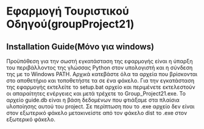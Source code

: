 # Εφαρμογή Τουριστικού Οδηγού(groupProject21)


## Installation Guide(Μόνο για windows)
Προϋπόθεση για την σωστή εγκατάσταση της εφαρμογής είναι η ύπαρξη του περιβάλλοντος της γλώσσας Python στον υπολογιστή και η σύνδεση της με το Windows PATH. 
Αρχικά κατεβάστε όλα τα αρχεία που βρίσκονται στο αποθετήριο και τοποθετήστε τα σε ένα φάκελο. Για την εγκατάσταση της εφαρμογής εκτελείτε το setup.bat αρχείο και περιμένετε
εκτελεστούν οι απαραίτητες ενέργειες και μετά τρέχετε το Group_Project21.exe. Το αρχείο guide.db είναι η βάση δεδομένων που φτιάξαμε στα πλαίσια υλοποίησης αυτού του project.
Σε περίπτωση που το .exe αρχείο δεν είναι στον εξωτερικό φάκελο μετακινείστε από τον φάκελο dist το .exe στον εξωτερικό φάκελο.
